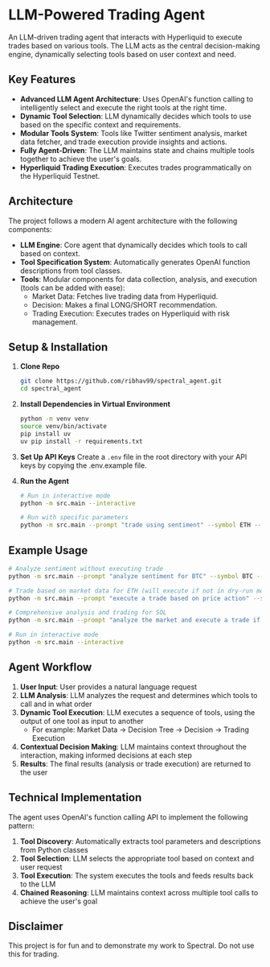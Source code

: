 # LLM-Powered Trading Agent

An LLM-driven trading agent that interacts with Hyperliquid to execute trades based on various tools. The LLM acts as the central decision-making engine, dynamically selecting tools based on user context and need.

## Key Features

- **Advanced LLM Agent Architecture**: Uses OpenAI's function calling to intelligently select and execute the right tools at the right time.
- **Dynamic Tool Selection**: LLM dynamically decides which tools to use based on the specific context and requirements.
- **Modular Tools System**: Tools like Twitter sentiment analysis, market data fetcher, and trade execution provide insights and actions.
- **Fully Agent-Driven**: The LLM maintains state and chains multiple tools together to achieve the user's goals.
- **Hyperliquid Trading Execution**: Executes trades programmatically on the Hyperliquid Testnet.

## Architecture

The project follows a modern AI agent architecture with the following components:

- **LLM Engine**: Core agent that dynamically decides which tools to call based on context.
- **Tool Specification System**: Automatically generates OpenAI function descriptions from tool classes.
- **Tools**: Modular components for data collection, analysis, and execution (tools can be added with ease):
  - Market Data: Fetches live trading data from Hyperliquid.
  - Decision: Makes a final LONG/SHORT recommendation.
  - Trading Execution: Executes trades on Hyperliquid with risk management.


## Setup & Installation

1. **Clone Repo**
   ```bash
   git clone https://github.com/ribhav99/spectral_agent.git
   cd spectral_agent
   ```

2. **Install Dependencies in Virtual Environment**
   ```bash
   python -m venv venv
   source venv/bin/activate
   pip install uv
   uv pip install -r requirements.txt
   ```

3. **Set Up API Keys**
   Create a `.env` file in the root directory with your API keys by copying the .env.example file.


4. **Run the Agent**
   ```bash
   # Run in interactive mode
   python -m src.main --interactive
   
   # Run with specific parameters
   python -m src.main --prompt "trade using sentiment" --symbol ETH --amount 10 --dry-run 
   ```

## Example Usage

```bash
# Analyze sentiment without executing trade
python -m src.main --prompt "analyze sentiment for BTC" --symbol BTC --dry-run

# Trade based on market data for ETH (will execute if not in dry-run mode)
python -m src.main --prompt "execute a trade based on price action" --symbol ETH --dry-run

# Comprehensive analysis and trading for SOL
python -m src.main --prompt "analyze the market and execute a trade if conditions are favorable" --symbol SOL --dry-run

# Run in interactive mode
python -m src.main --interactive
```

## Agent Workflow

1. **User Input**: User provides a natural language request
2. **LLM Analysis**: LLM analyzes the request and determines which tools to call and in what order
3. **Dynamic Tool Execution**: LLM executes a sequence of tools, using the output of one tool as input to another
   - For example: Market Data → Decision Tree → Decision → Trading Execution
4. **Contextual Decision Making**: LLM maintains context throughout the interaction, making informed decisions at each step
5. **Results**: The final results (analysis or trade execution) are returned to the user

## Technical Implementation

The agent uses OpenAI's function calling API to implement the following pattern:

1. **Tool Discovery**: Automatically extracts tool parameters and descriptions from Python classes
2. **Tool Selection**: LLM selects the appropriate tool based on context and user request
3. **Tool Execution**: The system executes the tools and feeds results back to the LLM
4. **Chained Reasoning**: LLM maintains context across multiple tool calls to achieve the user's goal

## Disclaimer

This project is for fun and to demonstrate my work to Spectral. Do not use this for trading.